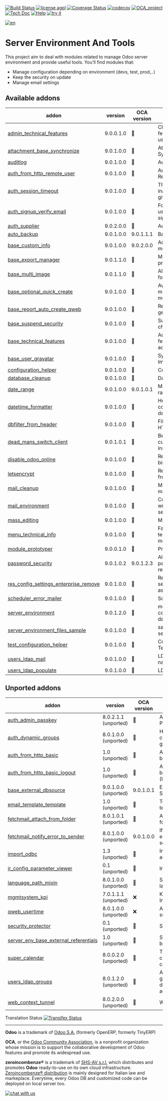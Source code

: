 [![Build Status](https://travis-ci.org/zeroincombenze/server-tools.svg?branch=9.0)](https://travis-ci.org/zeroincombenze/server-tools)
[![license agpl](https://img.shields.io/badge/licence-AGPL--3-blue.svg)](http://www.gnu.org/licenses/agpl-3.0.html)
[![Coverage Status](https://coveralls.io/repos/github/zeroincombenze/server-tools/badge.svg?branch=9.0)](https://coveralls.io/github/zeroincombenze/server-tools?branch=9.0)
[![codecov](https://codecov.io/gh/zeroincombenze/server-tools/branch/9.0/graph/badge.svg)](https://codecov.io/gh/zeroincombenze/server-tools/branch/9.0)
[![OCA_project](http://www.zeroincombenze.it/wp-content/uploads/ci-ct/prd/button-oca-9.svg)](https://github.com/OCA/server-tools/tree/9.0)
[![Tech Doc](http://www.zeroincombenze.it/wp-content/uploads/ci-ct/prd/button-docs-9.svg)](http://wiki.zeroincombenze.org/en/Odoo/9.0/dev)
[![Help](http://www.zeroincombenze.it/wp-content/uploads/ci-ct/prd/button-help-9.svg)](http://wiki.zeroincombenze.org/en/Odoo/9.0/man/)
[![try it](http://www.zeroincombenze.it/wp-content/uploads/ci-ct/prd/button-try-it-9.svg)](http://erp9.zeroincombenze.it)




































[![en](http://www.shs-av.com/wp-content/en_US.png)](http://wiki.zeroincombenze.org/it/Odoo/7.0/man)

Server Environment And Tools
============================

This project aim to deal with modules related to manage Odoo server environment and provide useful tools. You'll find modules that:

 - Manage configuration depending on environment (devs, test, prod,..)
 - Keep the security on update
 - Manage email settings

[//]: # (addons)


Available addons
----------------
addon | version | OCA version | summary
--- | --- | --- | ---
[admin_technical_features](admin_technical_features/) | 9.0.0.1.0 | :repeat: | Checks the technical features box for admin user.
[attachment_base_synchronize](attachment_base_synchronize/) | 9.0.1.0.0 | :repeat: | Attachment Base Synchronize
[auditlog](auditlog/) | 9.0.1.0.0 | :repeat: | Audit Log
[auth_from_http_remote_user](auth_from_http_remote_user/) | 9.0.1.0.0 | :repeat: | Authenticate via HTTP Remote User
[auth_session_timeout](auth_session_timeout/) | 9.0.1.0.0 | :repeat: | This module disable all inactive sessions since a given delay
[auth_signup_verify_email](auth_signup_verify_email/) | 9.0.1.0.0 | :repeat: | Force uninvited users to use a good email for signup
[auth_supplier](auth_supplier/) | 9.0.2.0.0 | :repeat: | Auth Supplier
[auto_backup](auto_backup/) | 9.0.1.0.0 | 9.0.1.1.1 | Backups database
[base_custom_info](base_custom_info/) | 9.0.1.0.0 | 9.0.2.0.0 | Add custom field in models
[base_export_manager](base_export_manager/) | 9.0.1.1.0 | :repeat: | Manage model export profiles
[base_multi_image](base_multi_image/) | 9.0.1.1.0 | :repeat: | Allow multiple images for database objects
[base_optional_quick_create](base_optional_quick_create/) | 9.0.1.0.0 | :repeat: | Avoid 'quick create' on m2o fields, on a 'by model' basis
[base_report_auto_create_qweb](base_report_auto_create_qweb/) | 9.0.1.0.0 | :repeat: | Report qweb auto generation
[base_suspend_security](base_suspend_security/) | 9.0.1.0.0 | :repeat: | Suspend security checks for a call
[base_technical_features](base_technical_features/) | 9.0.1.0.0 | :repeat: | Access to technical features without activating debug mode
[base_user_gravatar](base_user_gravatar/) | 9.0.1.0.0 | :repeat: | Synchronize Gravatar Image
[configuration_helper](configuration_helper/) | 9.0.1.0.0 | :repeat: | Configuration Helper
[database_cleanup](database_cleanup/) | 9.0.1.0.0 | :repeat: | Database cleanup
[date_range](date_range/) | 9.0.1.0.0 | 9.0.1.0.1 | Manage all kind of date range
[datetime_formatter](datetime_formatter/) | 9.0.1.0.0 | :repeat: | Helper functions to give correct format to date[time] fields
[dbfilter_from_header](dbfilter_from_header/) | 9.0.1.0.0 | :repeat: | Filter databases with HTTP headers
[dead_mans_switch_client](dead_mans_switch_client/) | 9.0.1.0.1 | :repeat: | Be notified when customers' odoo instances go down
[disable_odoo_online](disable_odoo_online/) | 9.0.1.0.0 | :repeat: | Remove odoo.com bindings
[letsencrypt](letsencrypt/) | 9.0.1.0.0 | :repeat: | Request SSL certificates from letsencrypt.org
[mail_cleanup](mail_cleanup/) | 9.0.1.0.0 | :repeat: | Mark as read or delete mails after a set time
[mail_environment](mail_environment/) | 9.0.1.0.0 | :repeat: | Configure mail servers with server_environment_files
[mass_editing](mass_editing/) | 9.0.1.0.0 | :repeat: | Mass Editing
[menu_technical_info](menu_technical_info/) | 9.0.1.0.0 | :repeat: | Fast way to look up technical info about menu item.
[module_prototyper](module_prototyper/) | 9.0.0.1.0 | :repeat: | Prototype your module.
[password_security](password_security/) | 9.0.1.0.2 | 9.0.1.2.3 | Allow admin to set password security requirements.
[res_config_settings_enterprise_remove](res_config_settings_enterprise_remove/) | 9.0.1.0.0 | :repeat: | Remove fields in all settings views marked as enterprise
[scheduler_error_mailer](scheduler_error_mailer/) | 9.0.1.0.0 | :repeat: | Scheduler Error Mailer
[server_environment](server_environment/) | 9.0.1.2.0 | :repeat: | move some configurations out of the database
[server_environment_files_sample](server_environment_files_sample/) | 9.0.1.0.0 | :repeat: | sample config file for server_environment
[test_configuration_helper](test_configuration_helper/) | 9.0.1.0.0 | :repeat: | Configuration Helper - Tests
[users_ldap_mail](users_ldap_mail/) | 9.0.1.0.0 | :repeat: | LDAP mapping for user name and e-mail
[users_ldap_populate](users_ldap_populate/) | 9.0.1.0.0 | :repeat: | LDAP Populate


Unported addons
---------------
addon | version | OCA version | summary
--- | --- | --- | ---
[auth_admin_passkey](auth_admin_passkey/) | 8.0.2.1.1 (unported) | :repeat: | Authentification - Admin Passkey
[auth_dynamic_groups](auth_dynamic_groups/) | 8.0.1.0.0 (unported) | :repeat: | Have membership conditions for certain groups
[auth_from_http_basic](auth_from_http_basic/) | 1.0 (unported) | :repeat: | Authenticate via HTTP basic authentication
[auth_from_http_basic_logout](auth_from_http_basic_logout/) | 1.0 (unported) | :repeat: | Authenticate via HTTP basic authentication (logout helper)
[base_external_dbsource](base_external_dbsource/) | 9.0.1.0.0 (unported) | 9.0.1.0.1 | External Database Sources
[email_template_template](email_template_template/) | 1.0 (unported) | :repeat: | Templates for email templates
[fetchmail_attach_from_folder](fetchmail_attach_from_folder/) | 8.0.1.0.1 (unported) | :repeat: | Attach mails in an IMAP folder to existing objects
[fetchmail_notify_error_to_sender](fetchmail_notify_error_to_sender/) | 8.0.1.0.0 (unported) | 9.0.1.0.0 | If fetching mails gives error, send an email to sender
[import_odbc](import_odbc/) | 1.3 (unported) | :repeat: | Import data from SQL and ODBC data sources.
[ir_config_parameter_viewer](ir_config_parameter_viewer/) | 0.1 (unported) | :repeat: | Ir.config_parameter view
[language_path_mixin](language_path_mixin/) | 8.0.1.0.0 (unported) | :repeat: | Setting the partner's language in RML reports
[mgmtsystem_kpi](mgmtsystem_kpi/) | 7.0.1.1.1 (unported) | :x: | Key Performance Indicator
[qweb_usertime](qweb_usertime/) | 8.0.1.0.0 (unported) | :x: | Add user time rendering support in QWeb
[security_protector](security_protector/) | 0.1 (unported) | :repeat: | Security protector
[server_env_base_external_referentials](server_env_base_external_referentials/) | 1.0 (unported) | :repeat: | Server environment for base_external_referential
[super_calendar](super_calendar/) | 8.0.0.2.0 (unported) | :repeat: | This module allows to create configurable calendars.
[users_ldap_groups](users_ldap_groups/) | 8.0.1.2.0 (unported) | :repeat: | Adds user accounts to groups based on rules defined by the administrator.
[web_context_tunnel](web_context_tunnel/) | 8.0.2.0.0 (unported) | :repeat: | Web Context Tunnel

[//]: # (end addons)

Translation Status
[![Transifex Status](https://www.transifex.com/projects/p/OCA-server-tools-9-0/chart/image_png)](https://www.transifex.com/projects/p/OCA-server-tools-9-0)

[//]: # (copyright)

----

**Odoo** is a trademark of [Odoo S.A.](https://www.odoo.com/) (formerly OpenERP, formerly TinyERP)

**OCA**, or the [Odoo Community Association](http://odoo-community.org/), is a nonprofit organization whose
mission is to support the collaborative development of Odoo features and
promote its widespread use.

**zeroincombenze®** is a trademark of [SHS-AV s.r.l.](http://www.shs-av.com/)
which distributes and promotes **Odoo** ready-to-use on its own cloud infrastructure.
[Zeroincombenze® distribution](http://wiki.zeroincombenze.org/en/Odoo)
is mainly designed for Italian law and markeplace.
Everytime, every Odoo DB and customized code can be deployed on local server too.

[//]: # (end copyright)

[![chat with us](https://www.shs-av.com/wp-content/chat_with_us.gif)](https://tawk.to/85d4f6e06e68dd4e358797643fe5ee67540e408b)
